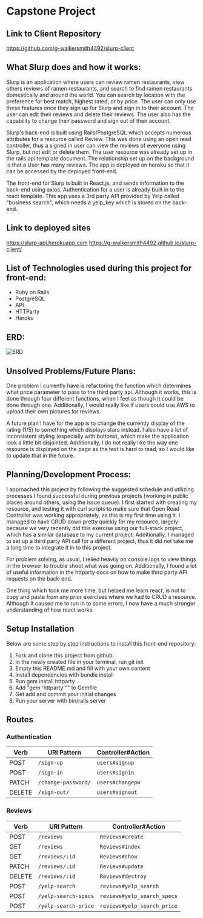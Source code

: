 # Capstone Project

## Link to Client Repository

https://github.com/g-walkersmith4492/slurp-client

## What Slurp does and how it works:

Slurp is an application where users can review ramen restaurants, view others reviews of ramen restaurants, and search to find ramen restaurants domestically and around the world.  You can search by location with the preference for best match, highest rated, or by price.  The user can only use these features once they sign up for Slurp and sign in to their account.  The user can edit their reviews and delete their reviews.  The user also has the capability to change their password and sign out of their account.

Slurp's back-end is built using Rails/PostgreSQL which accepts numerous attributes for a resource called Review.  This was done using an open read controller, thus a signed in user can view the reviews of everyone using Slurp, but not edit or delete them.  The user resource was already set up in the rails api template document.  The relationship set up on the background is that a User has many reviews.  The app is deployed on heroku so that it can be accessed by the deployed front-end.

The front-end for Slurp is built in React.js, and sends information to the back-end using axios.  Authentication for a user is already built in to the react template.  This app uses a 3rd party API provided by Yelp called "business search", which needs a yelp_key which is stored on the back-end.


## Link to deployed sites

https://slurp-api.herokuapp.com
https://g-walkersmith4492.github.io/slurp-client/


## List of Technologies used during this project for front-end:

- Ruby on Rails
- PostgreSQL
- API
- HTTParty
- Heroku


## ERD:

 ![ERD](https://i.imgur.com/9AODcvI.jpg)




## Unsolved Problems/Future Plans:

One problem I currently have is refactoring the function which determines what price parameter to pass to the third party api.  Although it works, this is done through four different functions, when I feel as though it could be done through one.  Additionally, I would really like if users could use AWS to upload their own pictures for reviews.

A future plan I have for the app is to change the currently display of the rating (1/5) to something which displays stars instead.  I also have a lot of inconsistent styling (especially with buttons), which make the application look a little bit disjointed.  Additionally, I do not really like the way one resource is displayed on the page as the text is hard to read, so I would like to update that in the future.

## Planning/Development Process:

I approached this project by following the suggested schedule and utilizing processes I found successful during previous projects (working in public places around others, using the issue queue).  I first started with creating my resource, and testing it with curl scripts to make sure that Open Read Controller was working appropriately, as this is my first time using it.  I managed to have CRUD down pretty quickly for my resource, largely because we very recently did this exercise using our full-stack project, which has a similar database to my current project.  Additionally, I managed to set up a third party API call for a different project, thus it did not take me a long time to integrate it in to this project.

For problem solving, as usual, I relied heavily on console.logs to view things in the browser to trouble shoot what was going on.  Additionally, I found a lot of useful information in the httparty docs on how to make third party API requests on the back-end.

One thing which took me more time, but helped me learn react, is not to copy and paste from any prior exercises where we had to CRUD a resource. Although It caused me to run in to some errors, I now have a much stronger understanding of how react works.


## Setup Installation

Below are some step by step instructions to install this front-end repository:

1. Fork and clone this project from github.
2. In the newly created file in your terminal, run git init
3. Empty this README.md and fill with your own content
4. Install dependencies with bundle install
5. Run gem install httparty
6. Add "gem 'httparty'"" to Gemfile
7. Get add and commit your initial changes
8. Run your server with bin/rails server

## Routes

### Authentication
| Verb   | URI Pattern            | Controller#Action |
|--------|------------------------|-------------------|
| POST   | `/sign-up`             | `users#signup`    |
| POST   | `/sign-in`             | `users#signin`    |
| PATCH  | `/change-password/`    | `users#changepw`  |
| DELETE | `/sign-out/`           | `users#signout`   |
### Reviews
| Verb   | URI Pattern            | Controller#Action |
|--------|------------------------|-------------------|
| POST   | `/reviews`               | `Reviews#create`    |
| GET    | `/reviews`               | `Reviews#index`     |
| GET    | `/reviews/:id`           | `Reviews#show`     |
| PATCH  | `/reviews/:id`           | `Reviews#update`    |
| DELETE | `/reviews/:id`           | `Reviews#destroy`   |
| POST   | `/yelp-search`       | `reviews#yelp_search` |
| POST   | `/yelp-search-specs`   | `reviews#yelp_search_specs` |
| POST | `/yelp-search-price`   | `reviews#yelp_search_price` |
